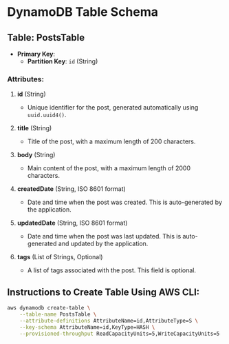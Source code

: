 # DynamoDB Table Schema

## Table: PostsTable

- **Primary Key**: 
  - **Partition Key**: `id` (String)

### Attributes:

1. **id** (String)
   - Unique identifier for the post, generated automatically using `uuid.uuid4()`.

2. **title** (String)
   - Title of the post, with a maximum length of 200 characters.

3. **body** (String)
   - Main content of the post, with a maximum length of 2000 characters.

4. **createdDate** (String, ISO 8601 format)
   - Date and time when the post was created. This is auto-generated by the application.

5. **updatedDate** (String, ISO 8601 format)
   - Date and time when the post was last updated. This is auto-generated and updated by the application.

6. **tags** (List of Strings, Optional)
   - A list of tags associated with the post. This field is optional.

## Instructions to Create Table Using AWS CLI:

```bash
aws dynamodb create-table \
    --table-name PostsTable \
    --attribute-definitions AttributeName=id,AttributeType=S \
    --key-schema AttributeName=id,KeyType=HASH \
    --provisioned-throughput ReadCapacityUnits=5,WriteCapacityUnits=5